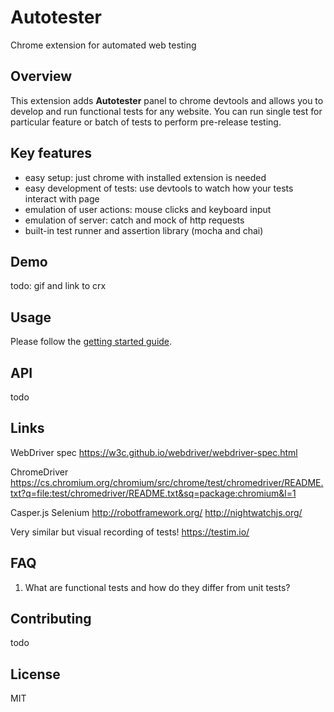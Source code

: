 # Autotester
Chrome extension for automated web testing

## Overview
This extension adds **Autotester** panel to chrome devtools and allows you to develop and run functional tests for any website.
You can run single test for particular feature or batch of tests to perform pre-release testing.  

## Key features
* easy setup: just chrome with installed extension is needed
* easy development of tests: use devtools to watch how your tests interact with page 
* emulation of user actions: mouse clicks and keyboard input
* emulation of server: catch and mock of http requests
* built-in test runner and assertion library (mocha and chai)

## Demo 
todo: gif and link to crx

## Usage
Please follow the [getting started guide](/docs/getting-started.md).

## API
todo

## Links

WebDriver spec
https://w3c.github.io/webdriver/webdriver-spec.html

ChromeDriver
https://cs.chromium.org/chromium/src/chrome/test/chromedriver/README.txt?q=file:test/chromedriver/README.txt&sq=package:chromium&l=1

Casper.js
Selenium
http://robotframework.org/
http://nightwatchjs.org/


Very similar but visual recording of tests!
https://testim.io/

## FAQ
 1. What are functional tests and how do they differ from unit tests?

## Contributing
todo

## License
MIT
